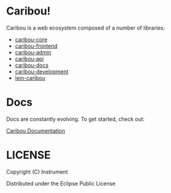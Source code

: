 # Caribou!

Caribou is a web ecosystem composed of a number of libraries:

* [caribou-core](https://github.com/caribou/caribou-core)
* [caribou-frontend](https://github.com/caribou/caribou-frontend)
* [caribou-admin](https://github.com/caribou/caribou-admin)
* [caribou-api](https://github.com/caribou/caribou-api)
* [caribou-docs](https://github.com/caribou/caribou-docs)
* [caribou-development](https://github.com/caribou/caribou-development)
* [lein-caribou](https://github.com/caribou/lein-caribou)

# Docs

Docs are constantly evolving.  To get started, check out:

[Caribou Documentation](http://caribou.github.io/caribou/docs/outline.html)

# LICENSE

Copyright (C) Instrument

Distributed under the Eclipse Public License
